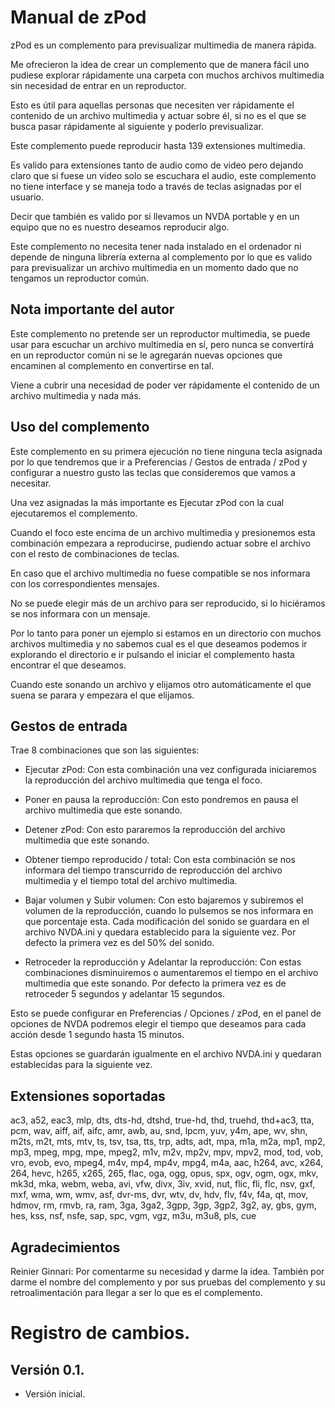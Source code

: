 # Manual de zPod

zPod es un complemento para previsualizar multimedia de manera rápida.

Me ofrecieron la idea de crear un complemento que de manera fácil uno pudiese explorar rápidamente una carpeta con muchos archivos multimedia sin necesidad de entrar en un reproductor.

Esto es útil para aquellas personas que necesiten ver rápidamente el contenido de un archivo multimedia y actuar sobre él, si no es el que se busca pasar rápidamente al siguiente y poderlo previsualizar.

Este complemento puede reproducir hasta 139 extensiones multimedia.

Es valido para extensiones tanto de audio como de video pero dejando claro que si fuese un video solo se escuchara el audio, este complemento no tiene interface y se maneja todo a través de teclas asignadas por el usuario.

Decir que también es valido por si llevamos un NVDA portable y en un equipo que no es nuestro deseamos reproducir algo.

Este complemento no necesita tener nada instalado en el ordenador ni depende de ninguna librería externa al complemento por lo que es valido para previsualizar un archivo multimedia en un momento dado que no tengamos un reproductor común.

## Nota importante del autor

Este complemento no pretende ser un reproductor multimedia, se puede usar para escuchar un archivo multimedia en sí, pero nunca se convertirá en un reproductor común ni se le agregarán nuevas opciones que encaminen al complemento en convertirse en tal.

Viene a cubrir una necesidad de poder ver rápidamente el contenido de un archivo multimedia y nada más.

## Uso del complemento

Este complemento en su primera ejecución no tiene ninguna tecla asignada por lo que tendremos que ir a Preferencias / Gestos de entrada / zPod y configurar a nuestro gusto las teclas que consideremos que vamos a necesitar.

Una vez asignadas la más importante es Ejecutar zPod con la cual ejecutaremos el complemento.

Cuando el foco este encima de un archivo multimedia y presionemos esta combinación empezara a reproducirse, pudiendo actuar sobre el archivo con el resto de combinaciones de teclas.

En caso que el archivo multimedia no fuese compatible se nos informara con los correspondientes mensajes.

No se puede elegir más de un archivo para ser reproducido, si lo hiciéramos se nos informara con un mensaje.

Por lo tanto para poner un ejemplo si estamos en un directorio con muchos archivos multimedia y no sabemos cual es el que deseamos podemos ir explorando el directorio e ir pulsando el iniciar el complemento hasta encontrar el que deseamos. 

Cuando este sonando un archivo y elijamos otro automáticamente el que suena se parara y empezara el que elijamos.

## Gestos de entrada

Trae 8 combinaciones que son las siguientes:

* Ejecutar zPod: Con esta combinación una vez configurada iniciaremos la reproducción del archivo multimedia que tenga el foco.

* Poner en pausa la reproducción: Con esto pondremos en pausa el archivo multimedia que este sonando.

* Detener zPod: Con esto pararemos la reproducción del archivo multimedia que este sonando.

* Obtener tiempo reproducido / total: Con esta combinación se nos informara del tiempo transcurrido de reproducción del archivo multimedia y el tiempo total del archivo multimedia.

* Bajar volumen y Subir volumen: Con esto bajaremos y subiremos el volumen de la reproducción, cuando lo pulsemos se nos informara en que porcentaje esta. Cada modificación del sonido se guardara en el archivo NVDA.ini y quedara establecido para la siguiente vez. Por defecto la primera vez es del 50% del sonido.

* Retroceder la reproducción y Adelantar la reproducción: Con estas combinaciones disminuiremos o aumentaremos el tiempo en el archivo multimedia que este sonando. Por defecto la primera vez es de retroceder 5 segundos y adelantar 15 segundos.

Esto se puede configurar en Preferencias / Opciones / zPod, en el panel de opciones de NVDA podremos elegir el tiempo que deseamos para cada acción desde 1 segundo hasta 15 minutos.

Estas opciones se guardarán igualmente en el archivo NVDA.ini y quedaran establecidas para la siguiente vez.

## Extensiones soportadas

ac3, a52, eac3, mlp, dts, dts-hd, dtshd, true-hd, thd, truehd, thd+ac3, tta, pcm, wav, aiff, aif, aifc, amr, awb, au, snd, lpcm, yuv, y4m, ape, wv, shn, m2ts, m2t, mts, mtv, ts, tsv, tsa, tts, trp, adts, adt, mpa, m1a, m2a, mp1, mp2, mp3, mpeg, mpg, mpe, mpeg2, m1v, m2v, mp2v, mpv, mpv2, mod, tod, vob, vro, evob, evo, mpeg4, m4v, mp4, mp4v, mpg4, m4a, aac, h264, avc, x264, 264, hevc, h265, x265, 265, flac, oga, ogg, opus, spx, ogv, ogm, ogx, mkv, mk3d, mka, webm, weba, avi, vfw, divx, 3iv, xvid, nut, flic, fli, flc, nsv, gxf, mxf, wma, wm, wmv, asf, dvr-ms, dvr, wtv, dv, hdv, flv, f4v, f4a, qt, mov, hdmov, rm, rmvb, ra, ram, 3ga, 3ga2, 3gpp, 3gp, 3gp2, 3g2, ay, gbs, gym, hes, kss, nsf, nsfe, sap, spc, vgm, vgz, m3u, m3u8, pls, cue

## Agradecimientos

Reinier Ginnari: Por comentarme su necesidad y darme la idea. También por darme el nombre del complemento y por sus pruebas del complemento y su retroalimentación para llegar a ser lo que es el complemento.
# Registro de cambios.
## Versión 0.1.

* Versión inicial.